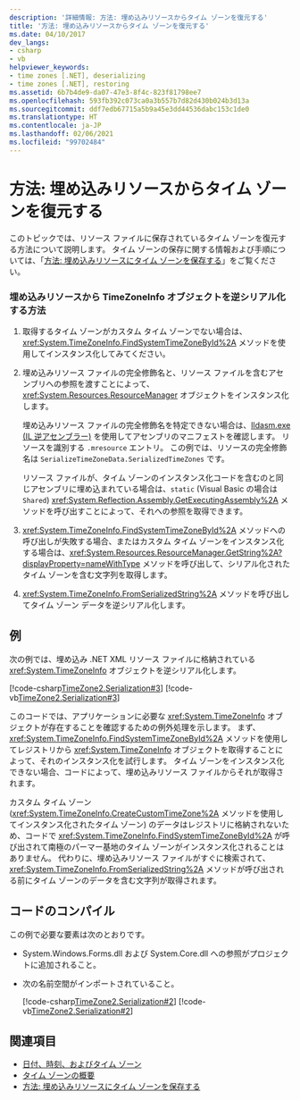 ```yaml
---
description: '詳細情報: 方法: 埋め込みリソースからタイム ゾーンを復元する'
title: '方法: 埋め込みリソースからタイム ゾーンを復元する'
ms.date: 04/10/2017
dev_langs:
- csharp
- vb
helpviewer_keywords:
- time zones [.NET], deserializing
- time zones [.NET], restoring
ms.assetid: 6b7b4de9-da07-47e3-8f4c-823f81798ee7
ms.openlocfilehash: 593fb392c073ca0a3b557b7d82d430b024b3d13a
ms.sourcegitcommit: ddf7edb67715a5b9a45e3dd44536dabc153c1de0
ms.translationtype: HT
ms.contentlocale: ja-JP
ms.lasthandoff: 02/06/2021
ms.locfileid: "99702484"
---
```

# <a name="how-to-restore-time-zones-from-an-embedded-resource"></a>方法: 埋め込みリソースからタイム ゾーンを復元する

このトピックでは、リソース ファイルに保存されているタイム ゾーンを復元する方法について説明します。 タイム ゾーンの保存に関する情報および手順については、「[方法: 埋め込みリソースにタイム ゾーンを保存する](save-time-zones-to-an-embedded-resource.md)」をご覧ください。

### <a name="to-deserialize-a-timezoneinfo-object-from-an-embedded-resource"></a>埋め込みリソースから TimeZoneInfo オブジェクトを逆シリアル化する方法

1. 取得するタイム ゾーンがカスタム タイム ゾーンでない場合は、<xref:System.TimeZoneInfo.FindSystemTimeZoneById%2A> メソッドを使用してインスタンス化してみてください。

2. 埋め込みリソース ファイルの完全修飾名と、リソース ファイルを含むアセンブリへの参照を渡すことによって、<xref:System.Resources.ResourceManager> オブジェクトをインスタンス化します。

   埋め込みリソース ファイルの完全修飾名を特定できない場合は、[Ildasm.exe (IL 逆アセンブラー)](../../framework/tools/ildasm-exe-il-disassembler.md) を使用してアセンブリのマニフェストを確認します。 リソースを識別する `.mresource` エントリ。 この例では、リソースの完全修飾名は `SerializeTimeZoneData.SerializedTimeZones` です。

   リソース ファイルが、タイム ゾーンのインスタンス化コードを含むのと同じアセンブリに埋め込まれている場合は、`static` (Visual Basic の場合は `Shared`) <xref:System.Reflection.Assembly.GetExecutingAssembly%2A> メソッドを呼び出すことによって、それへの参照を取得できます。

3. <xref:System.TimeZoneInfo.FindSystemTimeZoneById%2A> メソッドへの呼び出しが失敗する場合、またはカスタム タイム ゾーンをインスタンス化する場合は、<xref:System.Resources.ResourceManager.GetString%2A?displayProperty=nameWithType> メソッドを呼び出して、シリアル化されたタイム ゾーンを含む文字列を取得します。

4. <xref:System.TimeZoneInfo.FromSerializedString%2A> メソッドを呼び出してタイム ゾーン データを逆シリアル化します。

## <a name="example"></a>例

次の例では、埋め込み .NET XML リソース ファイルに格納されている <xref:System.TimeZoneInfo> オブジェクトを逆シリアル化します。

[!code-csharp[TimeZone2.Serialization#3](../../../samples/snippets/csharp/VS_Snippets_CLR/TimeZone2.Serialization/cs/SerializeTimeZoneData.cs#3)]
[!code-vb[TimeZone2.Serialization#3](../../../samples/snippets/visualbasic/VS_Snippets_CLR/TimeZone2.Serialization/vb/SerializeTimeZoneData.vb#3)]

このコードでは、アプリケーションに必要な <xref:System.TimeZoneInfo> オブジェクトが存在することを確認するための例外処理を示します。 まず、<xref:System.TimeZoneInfo.FindSystemTimeZoneById%2A> メソッドを使用してレジストリから <xref:System.TimeZoneInfo> オブジェクトを取得することによって、それのインスタンス化を試行します。 タイム ゾーンをインスタンス化できない場合、コードによって、埋め込みリソース ファイルからそれが取得されます。

カスタム タイム ゾーン (<xref:System.TimeZoneInfo.CreateCustomTimeZone%2A> メソッドを使用してインスタンス化されたタイム ゾーン) のデータはレジストリに格納されないため、コードで <xref:System.TimeZoneInfo.FindSystemTimeZoneById%2A> が呼び出されて南極のパーマー基地のタイム ゾーンがインスタンス化されることはありません。 代わりに、埋め込みリソース ファイルがすぐに検索されて、<xref:System.TimeZoneInfo.FromSerializedString%2A> メソッドが呼び出される前にタイム ゾーンのデータを含む文字列が取得されます。

## <a name="compiling-the-code"></a>コードのコンパイル

この例で必要な要素は次のとおりです。

- System.Windows.Forms.dll および System.Core.dll への参照がプロジェクトに追加されること。

- 次の名前空間がインポートされていること。

  [!code-csharp[TimeZone2.Serialization#2](../../../samples/snippets/csharp/VS_Snippets_CLR/TimeZone2.Serialization/cs/SerializeTimeZoneData.cs#2)]
  [!code-vb[TimeZone2.Serialization#2](../../../samples/snippets/visualbasic/VS_Snippets_CLR/TimeZone2.Serialization/vb/SerializeTimeZoneData.vb#2)]

## <a name="see-also"></a>関連項目

- [日付、時刻、およびタイム ゾーン](index.md)
- [タイム ゾーンの概要](time-zone-overview.md)
- [方法: 埋め込みリソースにタイム ゾーンを保存する](save-time-zones-to-an-embedded-resource.md)
